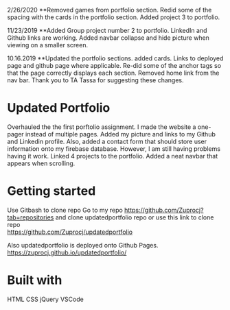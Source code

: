 2/26/2020
**Removed games from portfolio section. Redid some of the spacing with the cards in the portfolio section.  Added project 3 to portfolio.

11/23/2019
**Added Group project number 2 to portfolio. LinkedIn and Github links are working. Added navbar collapse and hide picture when viewing on a smaller screen.

10.16.2019
**Updated the portfolio sections. added cards. Links to deployed page and github page where applicable. Re-did some of the anchor tags so that the page correctly displays each section. Removed home link from the nav bar. Thank you to TA Tassa for suggesting these changes.

# Updated Portfolio

Overhauled the the first porftolio assignment.  I made the website a one-pager instead of multiple pages. 
Added my picture and links to my Github and Linkedin profile. Also, added a contact form that should store 
user information onto my firebase database. However, I am still having problems having it work. 
Linked 4 projects to the portfolio.  Added a neat navbar that appears when scrolling.

# Getting started

Use Gitbash to clone repo
Go to my repo https://github.com/Zuprocj?tab=repositories and clone updatedportfolio repo or use this link to clone repo  
https://github.com/Zuprocj/updatedportfolio

Also updatedportfolio is deployed onto Github Pages.
https://zuprocj.github.io/updatedportfolio/


# Built with
HTML
CSS 
jQuery
VSCode
